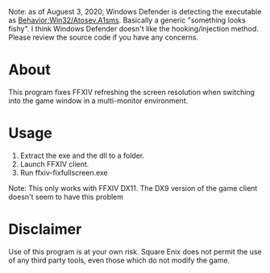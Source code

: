 Note: as of Auguest 3, 2020, Windows Defender is detecting the executable as [Behavior:Win32/Atosev.A1sms](https://www.microsoft.com/en-us/wdsi/threats/malware-encyclopedia-description?Name=Behavior:Win32/Atosev.A!sms&threatId=-2147237347). Basically a generic "something looks fishy". I think Windows Defender doesn't like the hooking/injection method. Please review the source code if you have any concerns.

About
=====

This program fixes FFXIV refreshing the screen resolution when switching into the game window in a multi-monitor environment.

Usage
=====

1. Extract the exe and the dll to a folder.
2. Launch FFXIV client.
3. Run ffxiv-fixfullscreen.exe

Note: This only works with FFXIV DX11. The DX9 version of the game client doesn't seem to have this problem

Disclaimer
=====
Use of this program is at your own risk. Square Enix does not permit the use of any third party tools, even those which do not modify the game.
